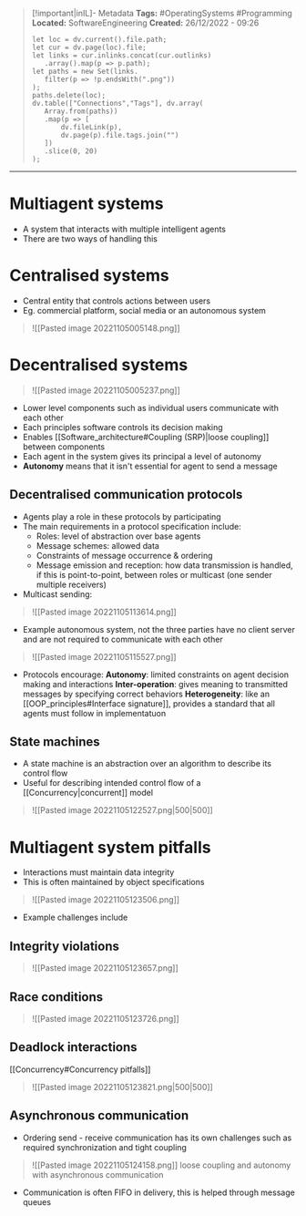 > [!important|inIL]- Metadata
> **Tags:** #OperatingSystems #Programming 
> **Located:** SoftwareEngineering
> **Created:** 26/12/2022 - 09:26
> ```dataviewjs
>let loc = dv.current().file.path;
>let cur = dv.page(loc).file;
>let links = cur.inlinks.concat(cur.outlinks)
>    .array().map(p => p.path);
>let paths = new Set(links.
>    filter(p => !p.endsWith(".png"))
>);
>paths.delete(loc);
>dv.table(["Connections","Tags"], dv.array(
>    Array.from(paths))
>    .map(p => [
>        dv.fileLink(p),
>        dv.page(p).file.tags.join("")
>    ])
>    .slice(0, 20)
>);
> ```

___
# Multiagent systems
- A system that interacts with multiple intelligent agents 
- There are two ways of handling this

# Centralised systems
- Central entity that controls actions between users 
- Eg. commercial platform, social media or an autonomous system 

> ![[Pasted image 20221105005148.png]]

# Decentralised systems

> ![[Pasted image 20221105005237.png]]

- Lower level components such as individual users communicate with each other
- Each principles software controls its decision making
- Enables [[Software_architecture#Coupling (SRP)|loose coupling]] between components
- Each agent in the system gives its principal a level of autonomy 
- **Autonomy** means that it isn't essential for agent to send a message 

## Decentralised communication protocols
- Agents play a role in these protocols by participating
- The main requirements in a protocol specification include:
    - Roles: level of abstraction over base agents 
    - Message schemes: allowed data 
    - Constraints of message occurrence & ordering
    - Message emission and reception: how data transmission is handled, if this is point-to-point, between roles or multicast (one sender multiple receivers)
- Multicast sending: 

> ![[Pasted image 20221105113614.png]]

- Example autonomous system, not the three parties have no client server and are not required to communicate with each other 

> ![[Pasted image 20221105115527.png]]

- Protocols encourage: 
    **Autonomy**: limited constraints on agent decision making and interactions
    **Inter-operation**: gives meaning to transmitted messages by specifying correct behaviors
    **Heterogeneity**: like an [[OOP_principles#Interface signature]],  provides a standard that all agents must follow in implementatuon

## State machines 
- A state machine is an abstraction over an algorithm to describe its control flow
- Useful for describing intended control flow of a [[Concurrency|concurrent]] model

> ![[Pasted image 20221105122527.png|500|500]]


# Multiagent system pitfalls
- Interactions must maintain data integrity
- This is often maintained by object specifications

> ![[Pasted image 20221105123506.png]]

- Example challenges include 
## Integrity violations
> ![[Pasted image 20221105123657.png]]

## Race conditions
> ![[Pasted image 20221105123726.png]]

## Deadlock interactions 
[[Concurrency#Concurrency pitfalls]]
> ![[Pasted image 20221105123821.png|500|500]]

## Asynchronous communication 
- Ordering send - receive communication has its own challenges such as required synchronization and tight coupling 

> ![[Pasted image 20221105124158.png]]
loose coupling and autonomy with asynchronous communication

- Communication is often FIFO in delivery, this is helped through message queues  